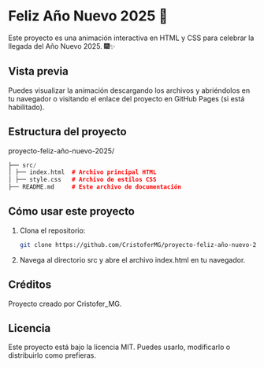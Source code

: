 # Feliz Año Nuevo 2025 🎉

Este proyecto es una animación interactiva en HTML y CSS para celebrar la llegada del Año Nuevo 2025. 🎆✨

## Vista previa

Puedes visualizar la animación descargando los archivos y abriéndolos en tu navegador o visitando el enlace del proyecto en GitHub Pages (si está habilitado).

## Estructura del proyecto

proyecto-feliz-año-nuevo-2025/ 
```cpp
├── src/
│ ├── index.html  # Archivo principal HTML 
│ ├── style.css   # Archivo de estilos CSS 
├── README.md     # Este archivo de documentación
```

## Cómo usar este proyecto

1. Clona el repositorio:
   ```bash
   git clone https://github.com/CristoferMG/proyecto-feliz-año-nuevo-2025.git

2. Navega al directorio src y abre el archivo index.html en tu navegador.

## Créditos
Proyecto creado por Cristofer_MG.

## Licencia
Este proyecto está bajo la licencia MIT. Puedes usarlo, modificarlo o distribuirlo como prefieras.

